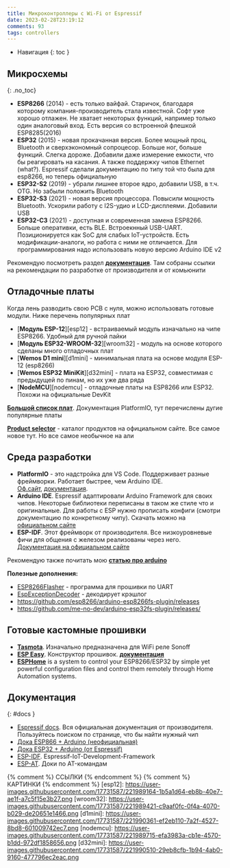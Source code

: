 ```yaml
---
title: Микроконтроллеры с Wi-Fi от Espressif
date: 2023-02-28T23:19:12
comments: 93
tags: controllers
---
```


- Навигация
{: toc }

## Микросхемы
{: .no_toc}  
- **ESP8266** (2014) - есть только вайфай. Старичок, благодаря которому компания-производитель стала известной. Софт уже хорошо отлажен. Не хватает некоторых функций, например только один аналоговый вход. Есть версия со встроенной флешкой ESP8285(2016)
- **ESP32** (2015) - новая прокачанная версия. Более мощный проц, Bluetooth и сверхэкономный сопроцесор. Больше ног, больше функций. Слегка дороже. Добавили даже измерение емкости, что бы реагировать на касания. А также поддержку чипов Ethernet (what?). Espressif сделали документацию по типу той что была для esp8266, но теперь официальную
- **ESP32-S2** (2019) - убрали лишнее второе ядро, добавили USB, в т.ч. OTG. Но забыли положить Bluetooth
- **ESP32-S3** (2021) - новая версия процессора. Повысили мощность Bluetooth. Ускорили работу с I2S-удио и LCD-дисплеями. Добавили USB 
- **ESP32-С3** (2021) - доступная и современная замена ESP8266. Больше оперативки, есть BLE. Встроекнный USB-UART. Позиционируется как SoC для слабых IoT-устройств. Есть модификации-аналоги, но работа с ними не отличается. Для программирования надо использовать новую версию Arduino IDE v2

Рекомендую посмотреть раздел [**документация**](#docs). Там собраны ссылки на рекомендации по разработке от производителя и от комьюнити



## Отладочные платы
Когда лень разводить свою PCB с нуля, можно использовать готовые модули. Ниже перечень популярных плат

- [**Модуль ESP-12**][esp12] - встраиваемый модуль изначально на чипе ESP8266. Удобный для ручной пайки
- [**Модуль ESP32-WROOM-32**][wroom32] - модуль на основе которого сделаны много отладочных плат
- [**Wemos D1 mini**][d1mini] - минимальная плата на основе модуля ESP-12 (esp8266)  
- [**Wemos ESP32 MiniKit**][d32mini] - плата на ESP32, совместимая с предыдущей по пинам, но их уже два ряда
- [**NodeMCU**][nodemcu] - отладочные платы на ESP8266 или ESP32. Похожи на официальные DevKit  

[**Большой список плат**](https://docs.platformio.org/en/latest/boards/index.html#espressif-32 "Список поддерживаемых плат"). Документация PlatformIO, тут перечислены дугие популярные платы

[**Product selector**](https://products.espressif.com/#/product-selector?language=en "Найди нужный чип на оф.сайте") - каталог продуктов на официальном сайте. Все самое новое тут. Но все самое необычное на али


## Среда разработки
- **PlatformIO** - это надстройка для VS Code. Поддерживает разные фреймворки. Работает быстрее, чем Arduino IDE.<br>
  [Оф.сайт](https://platformio.org/platformio-ide), 
  [документация](https://docs.platformio.org/en/latest/). 
- **Arduino IDE**. Espressif адаптировали Arduino Framework для своих чипов. Некоторые библиотеки переписаны в таком же стиле что и оригинальные. Для работы с ESP нужно прописать конфиги (смотри документацию по конкретному чипу). Скачать можно на <br>
  [официальном сайте](https://www.arduino.cc/en/software)
- **ESP-IDF**. Этот фреймворк от производителя. Все низкоуровневые фичи для общения с железом реализованы через него. <br>
  [Документация на официальном сайте](https://docs.espressif.com/projects/esp-idf/en/latest/esp32/)

Рекомендую также почитать мою [**статью про arduino**](../coding/arduino.md)

**Полезные дополнения:**
- [ESP8266Flasher](https://github.com/nodemcu/nodemcu-flasher/blob/master/Win32/Release/ESP8266Flasher.exe "Программатотр для ESP") - программа для прошивки по UART
- [EspExceptionDecoder](https://github.com/me-no-dev/EspExceptionDecoder) - декодирует крэшлог
- <https://github.com/esp8266/arduino-esp8266fs-plugin/releases>
- <https://github.com/me-no-dev/arduino-esp32fs-plugin/releases/>



## Готовые кастомные прошивки
- [**Tasmota**](https://tasmota.github.io/docs/). Изначально предназначена для WiFi реле Sonoff
- [**ESP Easy**](https://www.letscontrolit.com/index.php#ESPEasy). Конструктор прошивок. 
  [**документация**](https://www.letscontrolit.com/wiki/index.php/ESPEasy#Introduction)
- [**ESPHome**](https://esphome.io/) is a system to control your ESP8266/ESP32 by simple yet powerful configuration files and control them remotely through Home Automation systems.



## Документация
{: #docs }  
- [Espressif docs](https://www.espressif.com/en/support/documents/technical-documents). Вся официальная документация от производителя. Пользуйтесь поиском по странице, что бы найти нужный чип
- [Дока ESP866 + Arduino (неофициальная)](https://arduino-esp8266.readthedocs.io/en/latest/ "Доки от комьюнити")
- [Дока ESP32 + Arduino (от Espressif)](https://docs.espressif.com/projects/arduino-esp32/en/latest/ "Доки по Arduino от Espressif")
- [ESP-IDF](https://docs.espressif.com/projects/esp-idf/en/latest/esp32/). Espressif-IoT-Development-Framework
- [ESP-AT](https://docs.espressif.com/projects/esp-at/en/latest). Доки по AT-командам


{% comment %} ССЫЛКИ {% endcomment %}
{% comment %} КАРТИНКИ {% endcomment %}
[esp12]: https://user-images.githubusercontent.com/17731587/221989164-1b5a1d64-eb8b-40e7-ae1f-a7c5f15e3b27.png
[wroom32]: https://user-images.githubusercontent.com/17731587/221989421-c9aaf0fc-0f4a-4070-b029-de20651e1466.png
[d1mini]: https://user-images.githubusercontent.com/17731587/221990361-ef2eb110-7a2f-4527-8bd8-601009742ec7.png
[nodemcu]: https://user-images.githubusercontent.com/17731587/221989715-efa3983a-cb1e-4570-b1dd-972df1858656.png
[d32mini]: https://user-images.githubusercontent.com/17731587/221990510-29eb8cfb-1b94-4ab0-9160-477796ec2eac.png
